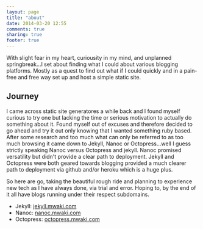 ```yaml
---
layout: page
title: "about"
date: 2014-03-20 12:55
comments: true
sharing: true
footer: true
---
```


With slight fear in my heart, curiousity in my mind, and unplanned springbreak...I set about finding what I could about various blogging platforms. Mostly as a quest to find out what if I could quickly and in a pain-free and free way set up and host a simple static site.

## Journey

I came across static site generatores a while back and I found myself curious to try one but lacking the time or serious motivation to actually do something about it. Found myself out of excuses and therefore decided to go ahead and try it out only knowing that I wanted something ruby based. After some research and too much what can only be referred to as too much browsing it came down to Jekyll, Nanoc or Octopress...well I guess strictly speaking Nanoc versus Octopress and jekyll. Nanoc promised versatility but didn't provide a clear path to deployment. Jekyll and Octopress were both geared towards blogging provided a much clearer path to deployment via github and/or heroku which is a huge plus.

So here are go, taking the beautiful rough ride and planning to experience new tech as I have always done, via trial and error. Hoping to, by the end of it all have blogs running under their respect subdomains.

* Jekyll:    [jekyll.mwaki.com](http://jekyll.mwaki.com)
* Nanoc:     [nanoc.mwaki.com](http://nanoc.mwaki.com)
* Octopress: [octopress.mwaki.com](http://octopress.mwaki.com)
